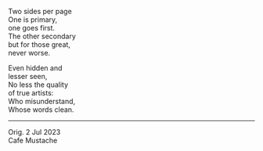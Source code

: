 Two sides per page\
One is primary,\
one goes first.\
The other secondary\
but for those great,\
never worse.

Even hidden and\
lesser seen,\
No less the quality\
of true artists:\
Who misunderstand,\
Whose words clean.

-----

Orig. 2 Jul 2023\
Cafe Mustache